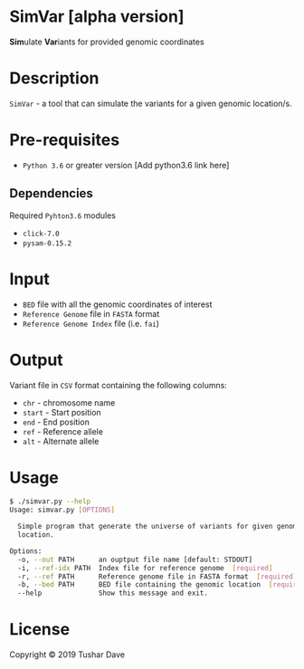 # SimVar [**alpha** version]

**Sim**ulate **Var**iants for provided genomic coordinates

# Description

`SimVar` - a tool that can simulate the variants for a given genomic location/s.

# Pre-requisites

* `Python 3.6` or greater version [Add python3.6 link here]

## Dependencies

Required `Pyhton3.6` modules

* `click-7.0`
* `pysam-0.15.2` 

# Input

* `BED` file with all the genomic coordinates of interest
* `Reference Genome` file in `FASTA` format
* `Reference Genome Index` file (i.e. `fai`)

# Output

Variant file in `CSV` format containing the following columns:

* `chr` - chromosome name
* `start` - Start position
* `end` - End position
* `ref` - Reference allele
* `alt` - Alternate allele

# Usage

```bash
$ ./simvar.py --help
Usage: simvar.py [OPTIONS]

  Simple program that generate the universe of variants for given genomic
  location.

Options:
  -o, --out PATH      an ouptput file name [default: STDOUT]
  -i, --ref-idx PATH  Index file for reference genome  [required]
  -r, --ref PATH      Reference genome file in FASTA format  [required]
  -b, --bed PATH      BED file containing the genomic location  [required]
  --help              Show this message and exit.
```
# License

Copyright &copy; 2019 Tushar Dave
